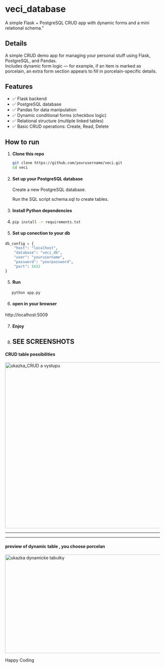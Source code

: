 # veci_database
A simple Flask + PostgreSQL CRUD app with dynamic forms and a mini relational schema.”

## Details

A simple CRUD demo app for managing your personal stuff using Flask, PostgreSQL, and Pandas.  
Includes dynamic form logic — for example, if an item is marked as porcelain, an extra form section appears to fill in porcelain-specific details.

## Features

- ✅ Flask backend
- ✅ PostgreSQL database
- ✅ Pandas for data manipulation
- ✅ Dynamic conditional forms (checkbox logic)
- ✅ Relational structure (multiple linked tables)
- ✅ Basic CRUD operations: Create, Read, Delete

## How to run

1. **Clone this repo**
   ```bash
   git clone https://github.com/yourusername/veci.git
   cd veci
   ```
2.  #### Set up your PostgreSQL database

    Create a new PostgreSQL database.

    Run the SQL script schema.sql to create tables.
3. #### Install Python dependencies
4. 
   ```bash
   pip install -r requirements.txt
   ```
4. #### Set up conection to your db
 
```python
db_config = {
    "host": "localhost",
    "database": "veci_db",
    "user": "yourusername",
    "password": "yourpassword",
    "port": 5432
}
 ```
5. #### Run 

```bash
   python app.py
```

6. #### open in your browser 
 http://localhost:5009 

7. #### Enjoy
8. ## SEE SCREENSHOTS
#### CRUD table possibilities
<img width="1012" height="538" alt="ukazka_CRUD a vystupu" src="https://github.com/user-attachments/assets/cec5b28a-e496-41c7-955d-87e5ee307407" />

*******************************************************************************************************************
*******************************************************************************************************************

#### preview of dynamic table , you choose porcelan 

<img width="753" height="320" alt="ukazka dynamicke tabulky" src="https://github.com/user-attachments/assets/e477bb04-631c-4a28-a58d-024218848f7b" />





Happy Coding 


